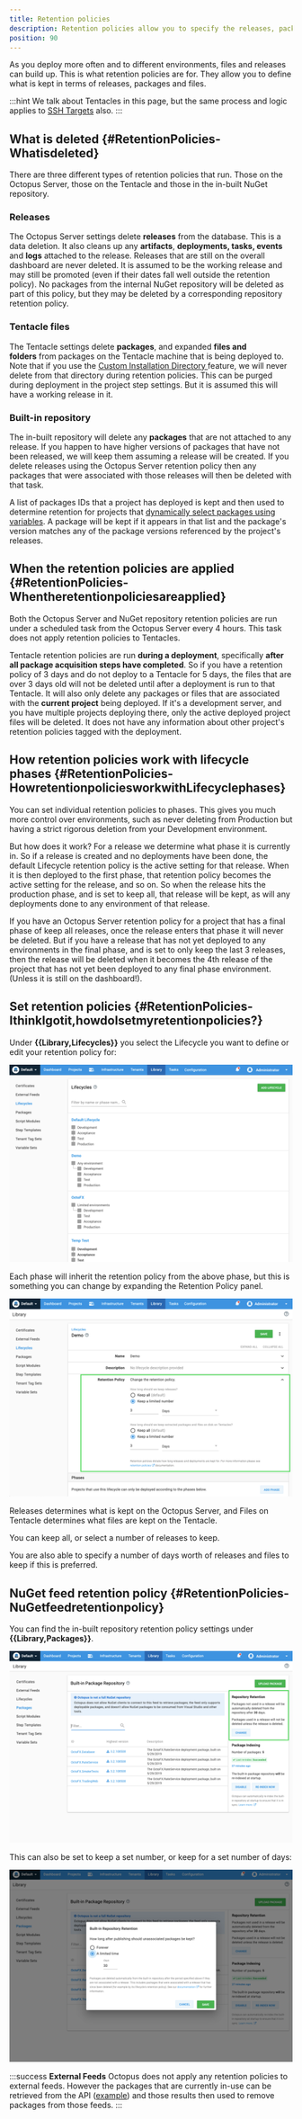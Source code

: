 ```yaml
---
title: Retention policies
description: Retention policies allow you to specify the releases, packages and files you want to keep as well as the ones you want cleaned up.
position: 90
---
```


As you deploy more often and to different environments, files and releases can build up. This is what retention policies are for. They allow you to define what is kept in terms of releases, packages and files.  

:::hint
We talk about Tentacles in this page, but the same process and logic applies to [SSH Targets](/docs/infrastructure/deployment-targets/linux/index.md) also.
:::

## What is deleted {#RetentionPolicies-Whatisdeleted}

There are three different types of retention policies that run. Those on the Octopus Server, those on the Tentacle and those in the in-built NuGet repository.

### Releases

The Octopus Server settings delete **releases** from the database. This is a data deletion. It also cleans up any **artifacts**, **deployments, tasks, events** and **logs** attached to the release. Releases that are still on the overall dashboard are never deleted. It is assumed to be the working release and may still be promoted (even if their dates fall well outside the retention policy). No packages from the internal NuGet repository will be deleted as part of this policy, but they may be deleted by a corresponding repository retention policy.

### Tentacle files

The Tentacle settings delete **packages**, and expanded **files and folders** from packages on the Tentacle machine that is being deployed to. Note that if you use the [Custom Installation Directory ](/docs/deployment-process/configuration-features/custom-installation-directory.md)feature, we will never delete from that directory during retention policies. This can be purged during deployment in the project step settings. But it is assumed this will have a working release in it.

### Built-in repository

The in-built repository will delete any **packages** that are not attached to any release. If you happen to have higher versions of packages that have not been released, we will keep them assuming a release will be created. If you delete releases using the Octopus Server retention policy then any packages that were associated with those releases will then be deleted with that task.

A list of packages IDs that a project has deployed is kept and then used to determine retention for projects that [dynamically select packages using variables](/docs/deployment-examples/package-deployments/dynamically-selecting-packages.md). A package will be kept if it appears in that list and the package's version matches any of the package versions referenced by the project's releases.

## When the retention policies are applied {#RetentionPolicies-Whentheretentionpoliciesareapplied}

Both the Octopus Server and NuGet repository retention policies are run under a scheduled task from the Octopus Server every 4 hours. This task does not apply retention policies to Tentacles.

Tentacle retention policies are run **during a deployment**, specifically **after all package acquisition steps have completed**. So if you have a retention policy of 3 days and do not deploy to a Tentacle for 5 days, the files that are over 3 days old will not be deleted until after a deployment is run to that Tentacle. It will also only delete any packages or files that are associated with the **current project** being deployed. If it's a development server, and you have multiple projects deploying there, only the active deployed project files will be deleted. It does not have any information about other project's retention policies tagged with the deployment.

## How retention policies work with lifecycle phases {#RetentionPolicies-HowretentionpoliciesworkwithLifecyclephases}

You can set individual retention policies to phases. This gives you much more control over environments, such as never deleting from Production but having a strict rigorous deletion from your Development environment.

But how does it work? For a release we determine what phase it is currently in. So if a release is created and no deployments have been done, the default Lifecycle retention policy is the active setting for that release. When it is then deployed to the first phase, that retention policy becomes the active setting for the release, and so on. So when the release hits the production phase, and is set to keep all, that release will be kept, as will any deployments done to any environment of that release.

If you have an Octopus Server retention policy for a project that has a final phase of keep all releases, once the release enters that phase it will never be deleted. But if you have a release that has not yet deployed to any environments in the final phase, and is set to only keep the last 3 releases, then the release will be deleted when it becomes the 4th release of the project that has not yet been deployed to any final phase environment. (Unless it is still on the dashboard!).

## Set retention policies {#RetentionPolicies-IthinkIgotit,howdoIsetmyretentionpolicies?}

Under **{{Library,Lifecycles}}** you select the Lifecycle you want to define or edit your retention policy for:

![](images/3278063.png)

Each phase will inherit the retention policy from the above phase, but this is something you can change by expanding the Retention Policy panel.

![](images/3278062.png)

Releases determines what is kept on the Octopus Server, and Files on Tentacle determines what files are kept on the Tentacle.

You can keep all, or select a number of releases to keep.

You are also able to specify a number of days worth of releases and files to keep if this is preferred.

## NuGet feed retention policy {#RetentionPolicies-NuGetfeedretentionpolicy}

You can find the in-built repository retention policy settings under **{{Library,Packages}}**.

![](images/3278060.png)

This can also be set to keep a set number, or keep for a set number of days:

![](images/3278059.png)

:::success
**External Feeds**
Octopus does not apply any retention policies to external feeds. However the packages that are currently in-use can be retrieved from the API ([example](https://github.com/OctopusDeploy/OctopusDeploy-Api/blob/master/Octopus.Client/LINQPad/GetInUsePackages.linq)) and those results then used to remove packages from those feeds.
:::
